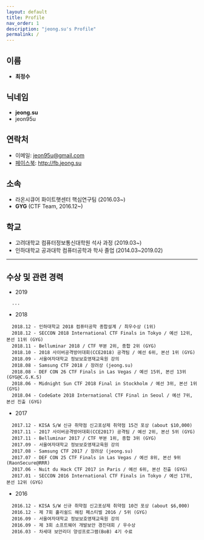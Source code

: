 ```yaml
---
layout: default
title: Profile
nav_order: 1
description: "jeong.su's Profile"
permalink: /
---
```


## 이름

- **최정수**

## 닉네임

- **jeong.su**
- jeon95u

## 연락처

- 이메일: jeon95u@gmail.com
- [페이스북](http://fb.jeong.su): http://fb.jeong.su

## 소속

- 라온시큐어 화이트햇센터 핵심연구팀 (2016.03~)
- **GYG** (CTF Team, 2016.12~)

## 학교

- 고려대학교 컴퓨터정보통신대학원 석사 과정 (2019.03~)
- 인하대학교 공과대학 컴퓨터공학과 학사 졸업 (2014.03~2019.02)

------

## 수상 및 관련 경력

- 2019
```
  ...
```

- 2018
```
  2018.12 - 인하대학교 2018 컴퓨터공학 종합설계 / 최우수상 (1위)
  2018.12 - SECCON 2018 International CTF Finals in Tokyo / 예선 12위, 본선 11위 (GYG)
  2018.11 - Belluminar 2018 / CTF 부분 2위, 종합 2위 (GYG)
  2018.10 - 2018 사이버공격방어대회(CCE2018) 공격팀 / 예선 6위, 본선 1위 (GYG)
  2018.09 - 서울여자대학교 정보보호영재교육원 강의
  2018.08 - Samsung CTF 2018 / 장려상 (jeong.su)
  2018.08 - DEF CON 26 CTF Finals in Las Vegas / 예선 15위, 본선 13위 (GYG@C.G.K.S)
  2018.06 - Midnight Sun CTF 2018 Final in Stockholm / 예선 3위, 본선 1위 (GYG)
  2018.04 - CodeGate 2018 International CTF Final in Seoul / 예선 7위, 본선 진출 (GYG)
```

- 2017
```
  2017.12 - KISA S/W 신규 취약점 신고포상제 취약점 15건 포상 (about $10,000)
  2017.11 - 2017 사이버공격방어대회(CCE2017) 공격팀 / 예선 2위, 본선 5위 (GYG)
  2017.11 - Belluminar 2017 / CTF 부분 1위, 종합 3위 (GYG)
  2017.09 - 서울여자대학교 정보보호영재교육원 강의
  2017.08 - Samsung CTF 2017 / 장려상 (jeong.su)
  2017.07 - DEF CON 25 CTF Finals in Las Vegas / 예선 8위, 본선 9위 (RaonSecure@RRR)
  2017.06 - Nuit du Hack CTF 2017 in Paris / 예선 6위, 본선 진출 (GYG)
  2017.01 - SECCON 2016 International CTF Finals in Tokyo / 예선 17위, 본선 12위 (GYG)
```

- 2016
```
  2016.12 - KISA S/W 신규 취약점 신고포상제 취약점 10건 포상 (about $6,000)
  2016.12 - 제 7회 홀리쉴드 해킹 페스티벌 2016 / 5위 (GYG)
  2016.09 - 서울여자대학교 정보보호영재교육원 강의
  2016.09 - 제 3회 소프트웨어 개발보안 경진대회 / 우수상
  2016.03 - 차세대 보안리더 양성프로그램(BoB) 4기 수료
```
